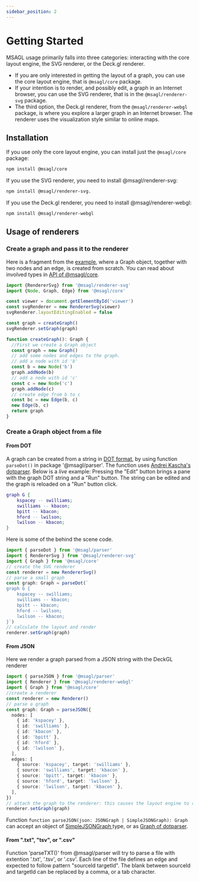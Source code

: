 ```yaml
---
sidebar_position: 2
---
```


# Getting Started

MSAGL usage primarily falls into three categories: interacting with the core layout engine, the SVG renderer, or the Deck.gl renderer.
* If you are only interested in getting the layout of a graph, you can use the core layout engine, that is `@msagl/core` package.
* If your intention is to render, and possibly edit, a graph in an Internet browser, you can use the SVG renderer, that is in the `@msagl/renderer-svg` package.
* The third option, the Deck.gl renderer, from the `@msagl/renderer-webgl` package, is where you explore a larger graph in an Internet browser. The renderer uses the visualization style similar to online maps.

## Installation

If you use only the core layout engine, you can install just the `@msagl/core` package:

```bash npm2yarn
npm install @msagl/core
```

If you use the SVG renderer, you need to install @msagl/renderer-svg:

```bash npm2yarn
npm install @msagl/renderer-svg.
```

If you use the Deck.gl renderer, you need to install @msagl/renderer-webgl:

```bash npm2yarn
npm install @msagl/renderer-webgl
```

## Usage of renderers
  
### Create a graph and pass it to the renderer

Here is a fragment from the [example](https://microsoft.github.io/msagljs/renderer-svg-no-parser/index.html),
where a Graph object, together with two nodes and an edge, is created from scratch.
You can read about involved types in [API of @msagl/core](./api.md). 
``` ts build
import {RendererSvg} from '@msagl/renderer-svg'
import {Node, Graph, Edge} from '@msagl/core'

const viewer = document.getElementById('viewer')
const svgRenderer = new RendererSvg(viewer)
svgRenderer.layoutEditingEnabled = false

const graph = createGraph()
svgRenderer.setGraph(graph)

function createGraph(): Graph {
  //First we create a Graph object
  const graph = new Graph()
  // add some nodes and edges to the graph.
  // add a node with id 'b'
  const b = new Node('b')
  graph.addNode(b)
  // add a node with id 'c'
  const c = new Node('c')
  graph.addNode(c)
  // create edge from b to c
  const bc = new Edge(b, c)
  new Edge(b, c)
  return graph
}
```

### Create a Graph object from a file
#### From DOT 
A graph can be created from a string in [DOT format](<https://en.wikipedia.org/wiki/DOT_(graph_description_language)#:~:text=DOT%20is%20a%20graph%20description,programs%20can%20process%20DOT%20files.>), by using function ``parseDot()`` in package '@msagl/parser'.
The function uses [Andrei Kascha's dotparser](https://github.com/anvaka/dotparser). 
Below is a *live* example: Pressing the "Edit" button brings a pane with the graph DOT string and a "Run" button. The string can be edited and 
the graph is reloaded on a "Run" button click.

```dot edit
graph G {
	kspacey -- swilliams;
	swilliams -- kbacon;
	bpitt -- kbacon;
	hford -- lwilson;
	lwilson -- kbacon;
}
```

Here is some of the behind the scene code.

```ts build
import { parseDot } from '@msagl/parser'
import { RendererSvg } from '@msagl/renderer-svg'
import { Graph } from '@msagl/core'
// create the SVG renderer
const renderer = new RendererSvg()
// parse a small graph
const graph: Graph = parseDot(`
graph G {
	kspacey -- swilliams;
	swilliams -- kbacon;
	bpitt -- kbacon;
	hford -- lwilson;
	lwilson -- kbacon;
}`)
// calculate the layout and render
renderer.setGraph(graph)
```
#### From JSON
Here we render a graph parsed from a JSON string with the DeckGL renderer

```ts build
import { parseJSON } from '@msagl/parser'
import { Renderer } from '@msagl/renderer-webgl'
import { Graph } from '@msagl/core'
//create a renderer
const renderer = new Renderer()
// parse a graph
const graph: Graph = parseJSON({
  nodes: [
    { id: 'kspacey' },
    { id: 'swilliams' },
    { id: 'kbacon' },
    { id: 'bpitt' },
    { id: 'hford' },
    { id: 'lwilson' },
  ],
  edges: [
    { source: 'kspacey', target: 'swilliams' },
    { source: 'swilliams', target: 'kbacon' },
    { source: 'bpitt', target: 'kbacon' },
    { source: 'hford', target: 'lwilson' },
    { source: 'lwilson', target: 'kbacon' },
  ],
})
// attach the graph to the renderer: this causes the layout engine to run and the graph to be rendered
renderer.setGraph(graph)
```
Function ``function parseJSON(json: JSONGraph | SimpleJSONGraph): Graph`` can accept an object of [SimpleJSONGraph ](https://github.com/microsoft/msagljs/blob/e36c5693cd07f2a6e28d8775c7afbb54226c2022/modules/parser/src/dotparser.ts#L1224) type, or as [Graph of dotparser](https://github.com/anvaka/dotparser/blob/934be0396f4e89f9554c52e088ff5a4ae3e5fe94/index.d.ts#L53).
#### From ".txt", "tsv", or ".csv"
Function 'parseTXT()' from @msagl/parser will try to parse a file with extention '.txt', '.tsv',
or '.csv'. Each line of the file defines an edge and expected to follow pattern "sourceId targetId".
The blank between sourceId and targetId can be replaced by a comma, or a tab character.

 